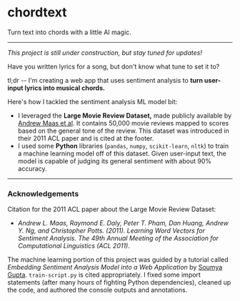 # chordtext
Turn text into chords with a little AI magic.

---

*This project is still under construction, but stay tuned for updates!*


Have you written lyrics for a song, but don't know what tune to set it to? 



tl;dr -- I'm creating a web app that uses sentiment analysis to **turn user-input lyrics into musical chords.**


Here's how I tackled the sentiment analysis ML model bit:
* I leveraged the **Large Movie Review Dataset,** made publicly available by [Andrew Maas et al](https://ai.stanford.edu/~amaas/data/sentiment/). It contains 50,000 movie reviews mapped to scores based on the general tone of the review. This dataset was introduced in their 2011 ACL paper and is cited at the footer.
* I used some **Python** libraries (`pandas`, `numpy`, `scikit-learn`, `nltk`) to train a machine learning model off of this dataset. Given user-input text, the model is capable of judging its general sentiment with about 90% accuracy.


---
### Acknowledgements

Citation for the 2011 ACL paper about the Large Movie Review Dataset:
* *Andrew L. Maas, Raymond E. Daly, Peter T. Pham, Dan Huang, Andrew Y. Ng, and Christopher Potts. (2011). Learning Word Vectors for Sentiment Analysis. The 49th Annual Meeting of the Association for Computational Linguistics (ACL 2011).*

The machine learning portion of this project was guided by a tutorial called *Embedding Sentiment Analysis Model into a Web Application* by [Soumya Gupta](https://medium.com/analytics-vidhya/embedding-sentiment-analysis-model-into-a-web-application-93b76ab6348c). `train-script.py` is cited appropriately. I fixed some import statements (after many hours of fighting Python dependencies), cleaned up the code, and authored the console outputs and annotations.
